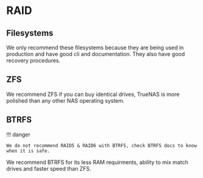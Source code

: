 # RAID

## Filesystems

We only recommend these filesystems because they are being used in production and have good cli and documentation. They also have good recovery procedures.

## ZFS

We recommend ZFS if you can buy identical drives, TrueNAS is more polished than any other NAS operating system.

## BTRFS

!!! danger

    We do not recommend RAID5 & RAID6 with BTRFS, check BTRFS docs to know when it is safe.

We recommend BTRFS for its less RAM requirments, ability to mix match drives and faster speed than ZFS.
